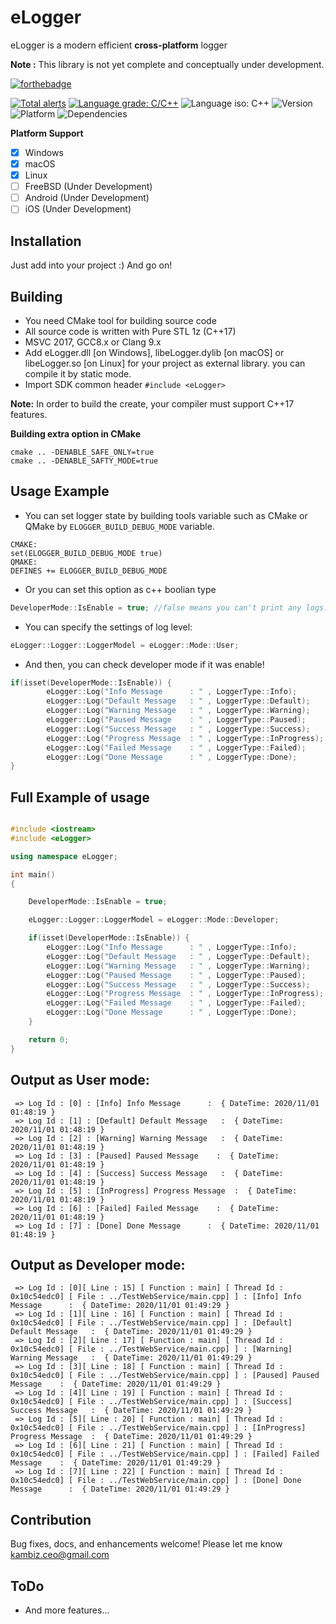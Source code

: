 # eLogger
eLogger is a modern efficient **cross-platform** logger

**Note :** This library is not yet complete and conceptually under development.

[![forthebadge](https://forthebadge.com/images/badges/made-with-c-plus-plus.svg)](https://forthebadge.com)

[![Total alerts](https://img.shields.io/lgtm/alerts/g/Kambiz-Asadzadeh/Kavenegar.svg?logo=lgtm&logoWidth=18)](https://lgtm.com/projects/g/Kambiz-Asadzadeh/RestService/alerts/)
[![Language grade: C/C++](https://img.shields.io/lgtm/grade/cpp/g/Kambiz-Asadzadeh/Kavenegar.svg?logo=lgtm&logoWidth=18)](https://lgtm.com/projects/g/Kambiz-Asadzadeh/RestService/context:cpp)
![Language iso: C++](https://img.shields.io/badge/C%2B%2B-17-blue)
![Version](https://img.shields.io/badge/Version-0.4-lightgrey)
![Platform](https://img.shields.io/badge/Platform-Windows%20%7C%20macOS%20%7C%20Linux%20%7C%20iOS%20%7C%20Android%20%7C%20Web-lightgrey)
![Dependencies](https://img.shields.io/badge/dependencies-Curl%20%7C%20RapidJson-yellow)

**Platform Support**
- [x] Windows
- [x] macOS
- [x] Linux
- [ ] FreeBSD (Under Development)
- [ ] Android (Under Development)
- [ ] iOS (Under Development)

## Installation
<p>
Just add into your project :) And go on!
</p>

## Building

- You need CMake tool for building source code
- All source code is written with Pure STL 1z (C++17)
- MSVC 2017, GCC8.x or Clang 9.x
- Add eLogger.dll [on Windows], libeLogger.dylib [on macOS] or libeLogger.so [on Linux] for your project as external library. you can compile it by static mode.
- Import SDK common header ```#include <eLogger>```

**Note:** In order to build the create, your compiler must support C++17 features.

**Building extra option in CMake**
```
cmake .. -DENABLE_SAFE_ONLY=true 
cmake .. -DENABLE_SAFTY_MODE=true 
```

## Usage Example

- You can set logger state by building tools variable such as CMake or QMake by ```ELOGGER_BUILD_DEBUG_MODE``` variable.
```
CMAKE:
set(ELOGGER_BUILD_DEBUG_MODE true)
QMAKE:
DEFINES += ELOGGER_BUILD_DEBUG_MODE
```
- Or you can set this option as c++ boolian type
```cpp
DeveloperMode::IsEnable = true; //false means you can't print any logs.
```
- You can specify the settings of log level:

```cpp
eLogger::Logger::LoggerModel = eLogger::Mode::User;
```

- And then, you can check developer mode if it was enable!

```cpp
if(isset(DeveloperMode::IsEnable)) {
        eLogger::Log("Info Message      : " , LoggerType::Info);
        eLogger::Log("Default Message   : " , LoggerType::Default);
        eLogger::Log("Warning Message   : " , LoggerType::Warning);
        eLogger::Log("Paused Message    : " , LoggerType::Paused);
        eLogger::Log("Success Message   : " , LoggerType::Success);
        eLogger::Log("Progress Message  : " , LoggerType::InProgress);
        eLogger::Log("Failed Message    : " , LoggerType::Failed);
        eLogger::Log("Done Message      : " , LoggerType::Done);
}
```
## Full Example of usage

```cpp

#include <iostream>
#include <eLogger>

using namespace eLogger;

int main()
{

    DeveloperMode::IsEnable = true;

    eLogger::Logger::LoggerModel = eLogger::Mode::Developer;

    if(isset(DeveloperMode::IsEnable)) {
        eLogger::Log("Info Message      : " , LoggerType::Info);
        eLogger::Log("Default Message   : " , LoggerType::Default);
        eLogger::Log("Warning Message   : " , LoggerType::Warning);
        eLogger::Log("Paused Message    : " , LoggerType::Paused);
        eLogger::Log("Success Message   : " , LoggerType::Success);
        eLogger::Log("Progress Message  : " , LoggerType::InProgress);
        eLogger::Log("Failed Message    : " , LoggerType::Failed);
        eLogger::Log("Done Message      : " , LoggerType::Done);
    }

    return 0;
}
```
## Output as User mode:
```
 => Log Id : [0] : [Info] Info Message      :  { DateTime: 2020/11/01 01:48:19 }
 => Log Id : [1] : [Default] Default Message   :  { DateTime: 2020/11/01 01:48:19 }
 => Log Id : [2] : [Warning] Warning Message   :  { DateTime: 2020/11/01 01:48:19 }
 => Log Id : [3] : [Paused] Paused Message    :  { DateTime: 2020/11/01 01:48:19 }
 => Log Id : [4] : [Success] Success Message   :  { DateTime: 2020/11/01 01:48:19 }
 => Log Id : [5] : [InProgress] Progress Message  :  { DateTime: 2020/11/01 01:48:19 }
 => Log Id : [6] : [Failed] Failed Message    :  { DateTime: 2020/11/01 01:48:19 }
 => Log Id : [7] : [Done] Done Message      :  { DateTime: 2020/11/01 01:48:19 }
 ```
 ## Output as Developer mode:
```
 => Log Id : [0][ Line : 15] [ Function : main] [ Thread Id : 0x10c54edc0] [ File : ../TestWebService/main.cpp] ] : [Info] Info Message      :  { DateTime: 2020/11/01 01:49:29 }
 => Log Id : [1][ Line : 16] [ Function : main] [ Thread Id : 0x10c54edc0] [ File : ../TestWebService/main.cpp] ] : [Default] Default Message   :  { DateTime: 2020/11/01 01:49:29 }
 => Log Id : [2][ Line : 17] [ Function : main] [ Thread Id : 0x10c54edc0] [ File : ../TestWebService/main.cpp] ] : [Warning] Warning Message   :  { DateTime: 2020/11/01 01:49:29 }
 => Log Id : [3][ Line : 18] [ Function : main] [ Thread Id : 0x10c54edc0] [ File : ../TestWebService/main.cpp] ] : [Paused] Paused Message    :  { DateTime: 2020/11/01 01:49:29 }
 => Log Id : [4][ Line : 19] [ Function : main] [ Thread Id : 0x10c54edc0] [ File : ../TestWebService/main.cpp] ] : [Success] Success Message   :  { DateTime: 2020/11/01 01:49:29 }
 => Log Id : [5][ Line : 20] [ Function : main] [ Thread Id : 0x10c54edc0] [ File : ../TestWebService/main.cpp] ] : [InProgress] Progress Message  :  { DateTime: 2020/11/01 01:49:29 }
 => Log Id : [6][ Line : 21] [ Function : main] [ Thread Id : 0x10c54edc0] [ File : ../TestWebService/main.cpp] ] : [Failed] Failed Message    :  { DateTime: 2020/11/01 01:49:29 }
 => Log Id : [7][ Line : 22] [ Function : main] [ Thread Id : 0x10c54edc0] [ File : ../TestWebService/main.cpp] ] : [Done] Done Message      :  { DateTime: 2020/11/01 01:49:29 }
```
## Contribution
Bug fixes, docs, and enhancements welcome! Please let me know kambiz.ceo@gmail.com

## **ToDo**
 * And more features...
